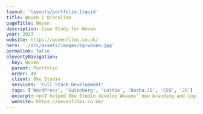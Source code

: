 ```yaml
---
layout: 'layouts/portfolio.liquid'
title: Woven | Discoliam
pageTitle: Woven
description: Case Study for Woven
year: 2023
website: https://wovenfilms.co.uk/
hero: './src/assets/images/bg-woven.jpg'
permalink: false
eleventyNavigation:
  key: Woven
  parent: Portfolio
  order: 40
  client: Oku Studio
  services: 'Full Stack Development'
  tags: ['WordPress', 'Gutenberg', 'Lottie', 'Barba.JS', 'CSS', 'JS']
  excerpt: <p>I helped Oku Studio develop Wovens' new branding and logo into a complementary website and user experience. The addition of smooth scrolling from <a href="https://locomotivemtl.github.io/locomotive-scroll/">Locomotiv Scroll</a> and page transitions via <a href="https://barba.js.org/">Barba.js</a> makes this WordPress based site feel closer to an SPA and highlights Woven's creative energy and passion for video production.</p>
  website: https://wovenfilms.co.uk/
---
```

